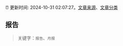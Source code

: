 :alarm_clock: 更新时间: 2024-10-31 02:07:27。[文章来源](/README.md)、[文章分类](/TAGS.md)

## 报告


> 关键字：`报告`、`月报`



